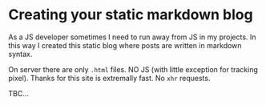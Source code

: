# Creating your static markdown blog

As a JS developer sometimes I need to run away from JS in my projects. In this way I created this static blog where posts are written in markdown syntax.

On server there are only `.html` files. NO JS (with little exception for tracking pixel). Thanks for this site is extremally fast. No `xhr` requests.

TBC...